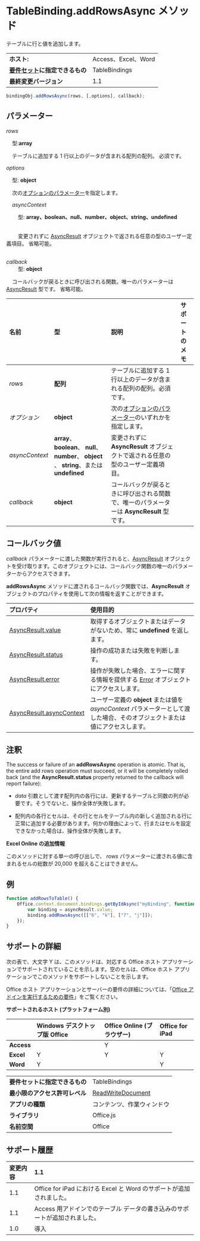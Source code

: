 
# TableBinding.addRowsAsync メソッド
テーブルに行と値を追加します。

|||
|:-----|:-----|
|**ホスト:**|Access、Excel、Word|
|**[要件セット](../../docs/overview/specify-office-hosts-and-api-requirements.md)に指定できるもの**|TableBindings|
|**最終変更バージョン**|1.1|

```js
bindingObj.addRowsAsync(rows, [,options], callback);
```


## パラメーター

_rows_<br/>
&nbsp;&nbsp;&nbsp;&nbsp;型:**array**

&nbsp;&nbsp;&nbsp;&nbsp;テーブルに追加する 1 行以上のデータが含まれる配列の配列。 必須です。
    
_options_<br/>
&nbsp;&nbsp;&nbsp;&nbsp;型: **object**

&nbsp;&nbsp;&nbsp;&nbsp;次の[オプションのパラメーター](../../docs/develop/asynchronous-programming-in-office-add-ins.md#passing-optional-parameters-to-asynchronous-methods)を指定します。
    
&nbsp;&nbsp;&nbsp;&nbsp;_asyncContext_<br/>
&nbsp;&nbsp;&nbsp;&nbsp;&nbsp;&nbsp;&nbsp;&nbsp;型: **array、boolean、null、number、object、string、undefined**<br/><br/>
&nbsp;&nbsp;&nbsp;&nbsp;&nbsp;&nbsp;&nbsp;&nbsp;変更されずに [AsyncResult](../../reference/shared/asyncresult.md) オブジェクトで返される任意の型のユーザー定義項目。 省略可能。<br/><br/>

_callback_<br />&nbsp;&nbsp;&nbsp;&nbsp;&nbsp;&nbsp;&nbsp;&nbsp;型: **object**
    
&nbsp;&nbsp;&nbsp;&nbsp;コールバックが戻るときに呼び出される関数。唯一のパラメーターは [AsyncResult](../../reference/shared/asyncresult.md) 型です。 省略可能。



|**名前**|**型**|**説明**|**サポートのメモ**|
|:-----|:-----|:-----|:-----|
| _rows_|**配列**|テーブルに追加する 1 行以上のデータが含まれる配列の配列。必須です。||
| _オプション_|**object**|次の[オプションのパラメーター](../../docs/develop/asynchronous-programming-in-office-add-ins.md#passing-optional-parameters-to-asynchronous-methods)のいずれかを指定します。||
| _asyncContext_|**array**、 **boolean**、 **null**、 **number**、 **object** 、 **string**、または  **undefined**|変更されずに  **AsyncResult** オブジェクトで返される任意の型のユーザー定義項目。||
| _callback_|**object**|コールバックが戻るときに呼び出される関数で、唯一のパラメーターは  **AsyncResult** 型です。||

## コールバック値

_callback_ パラメーターに渡した関数が実行されると、[AsyncResult](../../reference/shared/asyncresult.md) オブジェクトを受け取ります。このオブジェクトには、コールバック関数の唯一のパラメーターからアクセスできます。

**addRowsAsync** メソッドに渡されるコールバック関数では、**AsyncResult** オブジェクトのプロパティを使用して次の情報を返すことができます。



|**プロパティ**|**使用目的**|
|:-----|:-----|
|[AsyncResult.value](../../reference/shared/asyncresult.value.md)|取得するオブジェクトまたはデータがないため、常に  **undefined** を返します。|
|[AsyncResult.status](../../reference/shared/asyncresult.status.md)|操作の成功または失敗を判断します。|
|[AsyncResult.error](../../reference/shared/asyncresult.error.md)|操作が失敗した場合、エラーに関する情報を提供する [Error](../../reference/shared/error.md) オブジェクトにアクセスします。|
|[AsyncResult.asyncContext](../../reference/shared/asyncresult.asynccontext.md)|ユーザー定義の  **object** または値を _asyncContext_ パラメーターとして渡した場合、そのオブジェクトまたは値にアクセスします。|

## 注釈

The success or failure of an  **addRowsAsync** operation is atomic. That is, the entire add rows operation must succeed, or it will be completely rolled back (and the **AsyncResult.status** property returned to the callback will report failure):


- _data_ 引数として渡す配列内の各行には、更新するテーブルと同数の列が必要です。そうでないと、操作全体が失敗します。
    
- 配列内の各行とセルは、その行とセルをテーブル内の新しく追加される行に正常に追加する必要があります。何かの理由によって、行またはセルを設定できなかった場合は、操作全体が失敗します。
    
 **Excel Online の追加情報**

このメソッドに対する単一の呼び出しで、 _rows_ パラメーターに渡される値に含まれるセルの総数が 20,000 を超えることはできません。


## 例




```js
function addRowsToTable() {
    Office.context.document.bindings.getByIdAsync("myBinding", function (asyncResult) {
        var binding = asyncResult.value;
        binding.addRowsAsync([["6", "k"], ["7", "j"]]);
    });
}

```




## サポートの詳細


次の表で、大文字 Y は、このメソッドは、対応する Office ホスト アプリケーションでサポートされていることを示します。空のセルは、Office ホスト アプリケーションでこのメソッドをサポートしないことを示します。

Office ホスト アプリケーションとサーバーの要件の詳細については、「[Office アドインを実行するための要件](../../docs/overview/requirements-for-running-office-add-ins.md)」をご覧ください。


**サポートされるホスト (プラットフォーム別)**


||**Windows デスクトップ版 Office**|**Office Online (ブラウザー)**|**Office for iPad**|
|:-----|:-----|:-----|:-----|
|**Access**||Y||
|**Excel**|Y|Y|Y|
|**Word**|Y||Y|

|||
|:-----|:-----|
|**要件セットに指定できるもの**|TableBindings|
|**最小限のアクセス許可レベル**|[ReadWriteDocument](../../docs/develop/requesting-permissions-for-api-use-in-content-and-task-pane-add-ins.md)|
|**アプリの種類**|コンテンツ、作業ウィンドウ|
|**ライブラリ**|Office.js|
|**名前空間**|Office|

## サポート履歴




|**変更内容**|**1.1**|
|:-----|:-----|
|1.1|Office for iPad における Excel と Word のサポートが追加されました。|
|1.1|Access 用アドインでのテーブル データの書き込みのサポートが追加されました。|
|1.0|導入|
